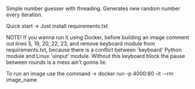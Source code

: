Simple number guesser with threading. Generates new random number every iteration.

Quick start -> Just install requirements.txt

NOTE! 
If you wanna run it using Docker, before building an image comment out lines 5, 19, 20, 22, 23, and remove keyboard module from requirements.txt, because there is a conflict between 'keyboard' Python module and Linux 'uinput' module. Without this keyboard block the pause between rounds is a mess ain't gonna lie.

To run an image use the command -> docker run -p 4000:80 -it --rm image_name 
